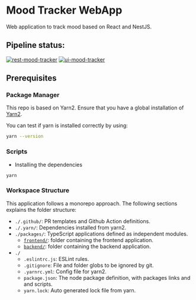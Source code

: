 # Mood Tracker WebApp
Web application to track mood based on React and NestJS.

## Pipeline status:
[![rest-mood-tracker](https://github.com/Akash-M/mood-tracker-monorepo/actions/workflows/rest-mood-tracker.yaml/badge.svg)](https://github.com/Akash-M/mood-tracker-monorepo/actions/workflows/rest-mood-tracker.yaml)
[![ui-mood-tracker](https://github.com/Akash-M/mood-tracker-monorepo/actions/workflows/ui-mood-tracker.yaml/badge.svg)](https://github.com/Akash-M/mood-tracker-monorepo/actions/workflows/ui-mood-tracker.yaml)

## Prerequisites

### Package Manager
This repo is based on Yarn2. Ensure that you have a global installation of
[Yarn2](https://yarnpkg.com/getting-started/install#global-install).

You can test if yarn is installed correctly by using:
```sh
yarn --version
```

### Scripts
- Installing the dependencies
```sh
yarn
```

### Workspace Structure
This application follows a monorepo approach. The following sections explains the folder structure:

- `./.github/`: PR templates and Github Action definitions.
- `./.yarn/`: Dependencies installed from yarn2.
- `./packages/`: TypeScript applications defined as independent modules.
    - [`frontend/`](packages/frontend/rest-mood-tracker/README.md): folder containing the frontend application.
    - [`backend/`](packages/backend/ui-mood-tracker/README.md): folder containing the backend application.
- `./`
    - `.eslintrc.js`: ESLint rules.
    - `.gitignore`: File and folder globs to be ignored by git.
    - `.yarnrc.yml`: Config file for yarn2.
    - `package.json`: The node package definition, with packages links and and scripts.
    - `yarn.lock`: Auto generated lock file from yarn.
